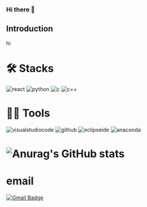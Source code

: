### Hi there 👋

<!--
**zzinyy/zzinyy** is a ✨ _special_ ✨ repository because its `README.md` (this file) appears on your GitHub profile.

Here are some ideas to get you started:

- 🔭 I’m currently working on ...
- 🌱 I’m currently learning ...
- 👯 I’m looking to collaborate on ...
- 🤔 I’m looking for help with ...
- 💬 Ask me about ...
- 📫 How to reach me: ...
- 😄 Pronouns: ...
- ⚡ Fun fact: ...
-->

## Introduction
hi


# 🛠️ Stacks
<img alt="react" src="http://img.shields.io/badge/react-61DAFB.svg?style=flat-wquare&logo=react&logoColor=white"/> <img alt="python" src="http://img.shields.io/badge/python-3776AB.svg?style=flat-wquare&logo=python&logoColor=white"/> <img alt="c" src="http://img.shields.io/badge/c-A8B9CC.svg?style=flat-wquare&logo=c&logoColor=white"/> <img alt="c++" src="http://img.shields.io/badge/c++-00599C.svg?style=flat-wquare&logo=c++&logoColor=white"/>

# 💪🏼 Tools
<img alt="visualstudiocode" src="http://img.shields.io/badge/visualstudiocode-007ACC.svg?style=flat-wquare&logo=visualstudiocode&logoColor=white"/> <img alt="github" src="http://img.shields.io/badge/github-181717.svg?style=flat-wquare&logo=github&logoColor=white"/> <img alt="eclipseide" src="http://img.shields.io/badge/eclipseide-2C2255.svg?style=flat-wquare&logo=eclipseide&logoColor=white"/> <img alt="anaconda" src="http://img.shields.io/badge/anaconda-44A833.svg?style=flat-wquare&logo=anaconda&logoColor=white"/>

# ![Anurag's GitHub stats](https://github-readme-stats.vercel.app/api?username=zzinyy&show_icons=true&theme=radical)

# email
[![Gmail Badge](https://img.shields.io/badge/Gmail-d14836?style=flat-square&logo=Gmail&logoColor=white&link=mailto:kld19238@gmail.com)](kld19238@gmail.com)
